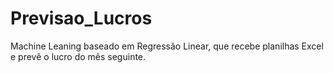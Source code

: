 # Previsao_Lucros
Machine Leaning baseado em Regressão Linear, que recebe planilhas Excel e prevê o lucro do mês seguinte.

